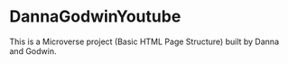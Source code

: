 # DannaGodwinYoutube
This is a Microverse project (Basic HTML Page Structure) built by Danna and Godwin.
